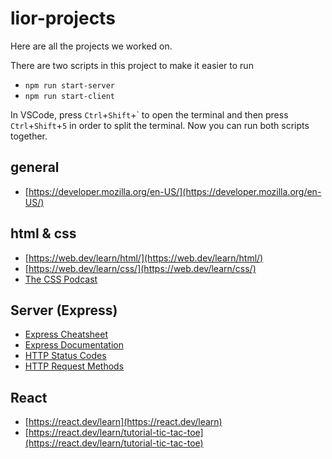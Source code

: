 # lior-projects

Here are all the projects we worked on.

There are two scripts in this project to make it easier to run

- `npm run start-server`
- `npm run start-client`

In VSCode, press `Ctrl`+`Shift`+\` to open the terminal and then
press `Ctrl`+`Shift`+`5` in order to split the terminal.
Now you can run both scripts together.

## general

- [https://developer.mozilla.org/en-US/](https://developer.mozilla.org/en-US/)

## html & css

- [https://web.dev/learn/html/](https://web.dev/learn/html/)
- [https://web.dev/learn/css/](https://web.dev/learn/css/)
- [The CSS Podcast](https://thecsspodcast.libsyn.com)

## Server (Express)

- [Express Cheatsheet](https://devhints.io/express)
- [Express Documentation](https://expressjs.com)
- [HTTP Status Codes](https://developer.mozilla.org/en-US/docs/Web/HTTP/Status)
- [HTTP Request Methods](https://developer.mozilla.org/en-US/docs/Web/HTTP/Methods)

## React

- [https://react.dev/learn](https://react.dev/learn)
- [https://react.dev/learn/tutorial-tic-tac-toe](https://react.dev/learn/tutorial-tic-tac-toe)
